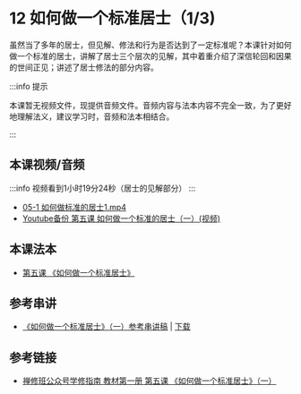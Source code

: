 # 12 如何做一个标准居士（1/3)

虽然当了多年的居士，但见解、修法和行为是否达到了一定标准呢？本课针对如何做一个标准的居士，讲解了居士三个层次的见解，其中着重介绍了深信轮回和因果的世间正见；讲述了居士修法的部分内容。

:::info 提示

本课暂无视频文件，现提供音频文件。音频内容与法本内容不完全一致，为了更好地理解法义，建议学习时，音频和法本相结合。

:::

## 本课视频/音频

:::info
视频看到1小时19分24秒（居士的见解部分）
:::

* [05-1 如何做标准的居士1.mp4](https://s3.ap-northeast-1.wasabisys.com/hdcx/jmy/%e6%85%a7%e7%81%af%e7%a6%85%e4%bf%ae%e8%af%be/%e6%85%a7%e7%81%af%e7%a6%85%e4%bf%ae%e8%af%be%e7%ac%ac%e4%b8%80%e5%86%8c/05-1%20%e5%a6%82%e4%bd%95%e5%81%9a%e6%a0%87%e5%87%86%e7%9a%84%e5%b1%85%e5%a3%ab1.mp4)
* [Youtube备份 第五课 如何做一个标准的居士（一）(视频)](https://www.youtube.com/watch?v=gdEMJSpZ9co&list=PL7aUyQTIJqAhB-EbnDWQDLmq1BJxa4CWq&index=13)

## 本课法本

* [第五课 《如何做一个标准居士》](/books/b1/1-05)

## 参考串讲

* [《如何做一个标准居士》（一）参考串讲稿](http://view.officeapps.live.com/op/view.aspx?src=https://s3.ap-northeast-1.wasabisys.com/hdcx/hdv/f/up/慧灯禅修班第1册第5课如何做一个标准的居士（一）.pptx) | [下载](https://s3.ap-northeast-1.wasabisys.com/hdcx/hdv/f/up/慧灯禅修班第1册第5课如何做一个标准的居士（一）.pptx)

## 参考链接

* [禅修班公众号学修指南 教材第一册 第五课 《如何做一个标准居士》（一）](https://mp.weixin.qq.com/s?__biz=MzI2NTQ1NDcxNg==&mid=2247483715&idx=1&sn=9d412d489b0208728bc49a64c5300b5f&scene=19#wechat_redirect)
